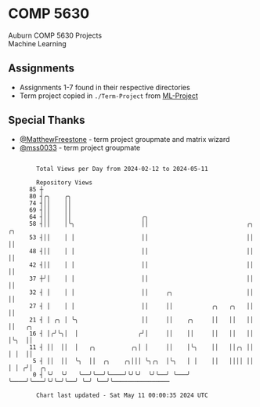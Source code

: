 # COMP 5630
Auburn COMP 5630 Projects  
Machine Learning

## Assignments
- Assignments 1-7 found in their respective directories
- Term project copied in `./Term-Project` from [ML-Project](https://github.com/wumphlett/ML-Project)

## Special Thanks
- [@MatthewFreestone](https://github.com/MatthewFreestone) - term project groupmate and matrix wizard
- [@mss0033](https://github.com/mss0033) - term project groupmate

```

        Total Views per Day from 2024-02-12 to 2024-05-11

        Repository Views
      85 ┼
      80 ┤╭╮    ╭╮
      74 ┤││    ││
      69 ┤││    ││
      64 ┤││    ││                    ╭╮
      58 ┤││    │╰╮                   ││                            ╭╮  ╭╮
      53 ┤││    │ │                   ││                            ││  ││
      48 ┤││    │ │                   ││                            ││  ││
      42 ┤││    │ │                   ││                            ││  ││
      37 ┼╯│    │ │                   ││                            ││  ││
      32 ┤ │    │ │                   ││     ╭╮                     ││  ││
      27 ┤ │    │ │                   ││     ││           ╭╮   ╭╮   ││  ││
      21 ┤ │ ╭╮ │ ╰╮                  ││     ││    ╭╮     ││   ││   ││  ││   ╭╮
      16 ┤ │╭╯╰╮│  │                 ╭╯│     ││    ││     ││   ││   ││  │╰╮  ││
      11 ┤ ││  ││  │   ╭╮          ╭╮│ │     ││    │╰╮    ││   ││╭╮ ││  │ │  ││
       5 ┤ ││  ││  ╰╮  ││  ╭╮    ╭╮│││ ╰╮╭╮  │╰╮   │ │    ││   ││││ ││  │ │ ╭╯│  ╭╮
       0 ┤ ╰╯  ╰╯   ╰──╯╰──╯╰────╯╰╯╰╯  ╰╯╰──╯ ╰───╯ ╰────╯╰───╯╰╯╰─╯╰──╯ ╰─╯ ╰──╯╰────────────────

        Chart last updated - Sat May 11 00:00:35 2024 UTC
        
```
